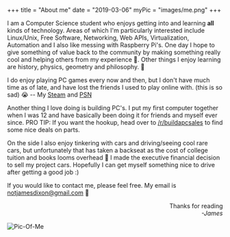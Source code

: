 +++
title = "About me"
date = "2019-03-06" 
myPic = "images/me.png"
+++

I am a Computer Science student who enjoys getting into and learning **all** kinds of technology.
Areas of which I'm particularly interested include Linux/Unix, Free Software, Networking, Web APIs, Virtualization, Automation and I also like messing with Raspberry Pi's.
One day I hope to give something of value back to the community by making something really cool and helping others from my experience :metal:.
Other things I enjoy learning are history, physics, geometry and philosophy. :crescent_moon:

I do enjoy playing PC games every now and then, but I don't have much time as of late, and have lost the friends I used
to play online with. (this is so sad) :sob: -- My [Steam](https://steamcommunity.com/id/thatonepyro) and [PSN](https://psnprofiles.com/Old_Salty_Lemon)

Another thing I love doing is building PC's. I put my first computer together when I was 12 and have basically been doing it for friends and myself ever since.
PRO TIP: If you want the hookup, head over to [/r/buildapcsales](http://reddit.com/r/buildapcsales) to find some nice deals on parts.

On the side I also enjoy tinkering with cars and driving/seeing cool rare cars, but unfortunately that has taken a backseat as the
cost of college tuition and books looms overhead :school_satchel: I made the executive financial decision to sell my project cars.
Hopefully I can get myself something nice to drive after getting a good job :)

If you would like to contact me, please feel free. My email is [notjamesdixon@gmail.com](mailto:notjamesdixon@gmail.com)
:email:

<div style="text-align: right">Thanks for reading</div>
<div style="text-align: right; font-style: italic;">-James</div>

![Pic-Of-Me](/images/me.png)

